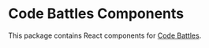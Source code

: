 # Code Battles Components

This package contains React components for [Code Battles](https://github.com/noamzaks/code-battles).
